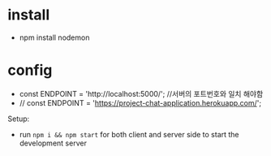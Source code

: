# install
- npm install nodemon

# config
- const ENDPOINT = 'http://localhost:5000/'; //서버의 포트번호와 일치 해야함
- // const ENDPOINT = 'https://project-chat-application.herokuapp.com/';

Setup:
- run ```npm i && npm start``` for both client and server side to start the development server
